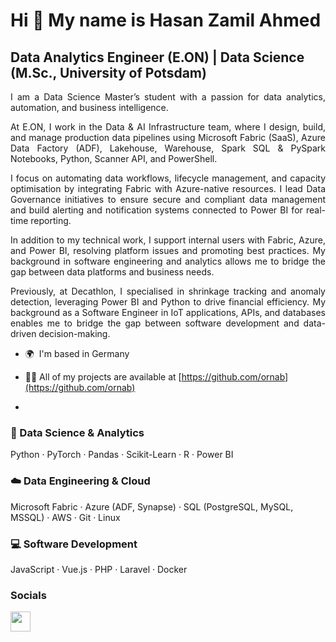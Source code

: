 Hi 👋 My name is Hasan Zamil Ahmed
==================================

Data Analytics Engineer (E.ON) | Data Science (M.Sc., University of Potsdam)
-----------------------------------------------------------------------------

<p style="text-align: justify;">I am a Data Science Master’s student with a passion for data analytics, automation, and business intelligence. </p>
<p style="text-align: justify;">At E.ON, I work in the Data & AI Infrastructure team, where I design, build, and manage production data pipelines using Microsoft Fabric (SaaS), Azure Data Factory (ADF), Lakehouse, Warehouse, Spark SQL & PySpark Notebooks, Python, Scanner API, and PowerShell.</p>
<p style="text-align: justify;">I focus on automating data workflows, lifecycle management, and capacity optimisation by integrating Fabric with Azure-native resources. I lead Data Governance initiatives to ensure secure and compliant data management and build alerting and notification systems connected to Power BI for real-time reporting.</p>
<p style="text-align: justify;">In addition to my technical work, I support internal users with Fabric, Azure, and Power BI, resolving platform issues and promoting best practices. My background in software engineering and analytics allows me to bridge the gap between data platforms and business needs.</p>
<p style="text-align: justify;">Previously, at Decathlon, I specialised in shrinkage tracking and anomaly detection, leveraging Power BI and Python to drive financial efficiency. My background as a Software Engineer in IoT applications, APIs, and databases enables me to bridge the gap between software development and data-driven decision-making.</p>


* 🌍  I'm based in Germany
* 👨‍💻 All of my projects are available at [https://github.com/ornab](https://github.com/ornab)

* 

### 🧠 Data Science & Analytics
Python · PyTorch · Pandas · Scikit-Learn · R · Power BI  

### ☁️ Data Engineering & Cloud
Microsoft Fabric · Azure (ADF, Synapse) · SQL (PostgreSQL, MySQL, MSSQL) · AWS · Git · Linux  

### 💻 Software Development
JavaScript · Vue.js · PHP · Laravel · Docker  


### Socials

<p align="left"> <a href="https://www.linkedin.com/in/ornab-ahmed/" target="_blank" rel="noreferrer"> <picture> <source media="(prefers-color-scheme: dark)" srcset="https://raw.githubusercontent.com/danielcranney/readme-generator/main/public/icons/socials/linkedin-dark.svg" /> <source media="(prefers-color-scheme: light)" srcset="https://raw.githubusercontent.com/danielcranney/readme-generator/main/public/icons/socials/linkedin.svg" /> <img src="https://raw.githubusercontent.com/danielcranney/readme-generator/main/public/icons/socials/linkedin.svg" width="32" height="32" /> </picture> </a></p> 

<!--- <a href="https://www.github.com/ornab" target="_blank" rel="noreferrer"> <picture> <source media="(prefers-color-scheme: dark)" srcset="https://raw.githubusercontent.com/danielcranney/readme-generator/main/public/icons/socials/github-dark.svg" /> <source media="(prefers-color-scheme: light)" srcset="https://raw.githubusercontent.com/danielcranney/readme-generator/main/public/icons/socials/github.svg" /> <img src="https://raw.githubusercontent.com/danielcranney/readme-generator/main/public/icons/socials/github.svg" width="32" height="32" /> </picture> </a> -->

<!---

### My GitHub Stats

<a href="https://www.github.com/ornab" target="_blank" rel="noreferrer"><img src="https://img.shields.io/github/followers/ornab?logo=github&style=for-the-badge&color=0891b2&labelColor=000000" /></a>

<p><img align="left" src="https://github-readme-stats.vercel.app/api/top-langs?username=ornab&show_icons=true&locale=en&layout=compact" alt="ornab" /></p>

<p>&nbsp;<img align="center" src="https://github-readme-stats.vercel.app/api?username=ornab&show_icons=true&locale=en" alt="ornab" /></p>

<p><img align="center" src="https://github-readme-streak-stats.herokuapp.com/?user=ornab&" alt="ornab" /></p>
-->
<!---
<a href="http://www.github.com/ornab"><img src="https://github-readme-stats.vercel.app/api?username=ornab&show_icons=true&hide=contribs&count_private=true&title_color=14b8a6&text_color=000000&icon_color=0891b2&bg_color=ffffff&hide_border=true&show_icons=true" alt="ornab's GitHub stats" /></a>

<a href="http://www.github.com/ornab"><img src="https://github-readme-streak-stats.herokuapp.com/?user=ornab&stroke=000000&background=ffffff&ring=14b8a6&fire=14b8a6&currStreakNum=000000&currStreakLabel=14b8a6&sideNums=000000&sideLabels=000000&dates=000000&hide_border=true" /></a>

<a href="https://github.com/ornab" align="left"><img src="https://github-readme-stats.vercel.app/api/top-langs/?username=ornab&langs_count=10&title_color=14b8a6&text_color=000000&icon_color=0891b2&bg_color=ffffff&hide_border=true&locale=en&custom_title=Top%20%Languages" alt="Top Languages" /></a>
-->
